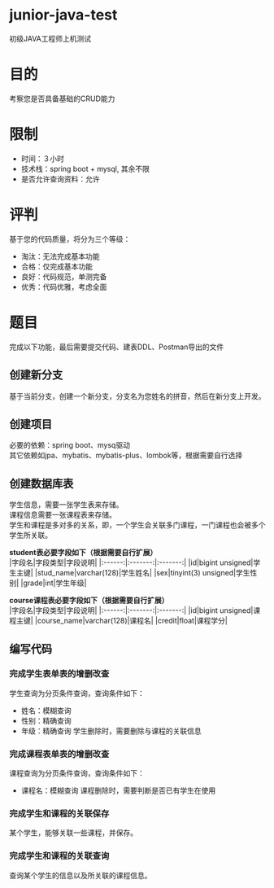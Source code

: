 # junior-java-test
初级JAVA工程师上机测试

# 目的
考察您是否具备基础的CRUD能力

# 限制
- 时间：３小时
- 技术栈：spring boot + mysql, 其余不限
- 是否允许查询资料：允许

# 评判
基于您的代码质量，将分为三个等级：
- 淘汰：无法完成基本功能
- 合格：仅完成基本功能
- 良好：代码规范，单测完备
- 优秀：代码优雅，考虑全面

# 题目
完成以下功能，最后需要提交代码、建表DDL、Postman导出的文件
## 创建新分支
基于当前分支，创建一个新分支，分支名为您姓名的拼音，然后在新分支上开发。
## 创建项目
必要的依赖：spring boot、mysq驱动  
其它依赖如jpa、mybatis、mybatis-plus、lombok等，根据需要自行选择
## 创建数据库表
学生信息，需要一张学生表来存储。  
课程信息需要一张课程表来存储。  
学生和课程是多对多的关系，即，一个学生会关联多门课程，一门课程也会被多个学生所关联。  

**student表必要字段如下（根据需要自行扩展）**  
|字段名|字段类型|字段说明|
|:------:|:-------:|:-------:|
|id|bigint unsigned|学生主键|
|stud_name|varchar(128)|学生姓名|
|sex|tinyint(3) unsigned|学生性别|
|grade|int|学生年级|

**course课程表必要字段如下（根据需要自行扩展）**  
|字段名|字段类型|字段说明|
|:------:|:-------:|:-------:|
|id|bigint unsigned|课程主键|
|course_name|varchar(128)|课程名|
|credit|float|课程学分|
## 编写代码
### 完成学生表单表的增删改查
学生查询为分页条件查询，查询条件如下：
- 姓名：模糊查询
- 性别：精确查询
- 年级：精确查询
学生删除时，需要删除与课程的关联信息
### 完成课程表单表的增删改查
课程查询为分页条件查询，查询条件如下：
- 课程名：模糊查询
课程删除时，需要判断是否已有学生在使用
### 完成学生和课程的关联保存
某个学生，能够关联一些课程，并保存。
### 完成学生和课程的关联查询
查询某个学生的信息以及所关联的课程信息。
